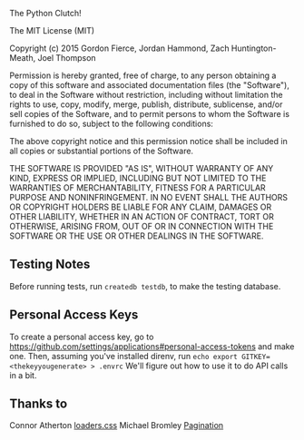 The Python Clutch!

The MIT License (MIT)

Copyright (c) 2015 Gordon Fierce, Jordan Hammond, Zach Huntington-Meath, Joel Thompson

Permission is hereby granted, free of charge, to any person obtaining a copy
of this software and associated documentation files (the "Software"), to deal
in the Software without restriction, including without limitation the rights
to use, copy, modify, merge, publish, distribute, sublicense, and/or sell
copies of the Software, and to permit persons to whom the Software is
furnished to do so, subject to the following conditions:

The above copyright notice and this permission notice shall be included in
all copies or substantial portions of the Software.

THE SOFTWARE IS PROVIDED "AS IS", WITHOUT WARRANTY OF ANY KIND, EXPRESS OR
IMPLIED, INCLUDING BUT NOT LIMITED TO THE WARRANTIES OF MERCHANTABILITY,
FITNESS FOR A PARTICULAR PURPOSE AND NONINFRINGEMENT. IN NO EVENT SHALL THE
AUTHORS OR COPYRIGHT HOLDERS BE LIABLE FOR ANY CLAIM, DAMAGES OR OTHER
LIABILITY, WHETHER IN AN ACTION OF CONTRACT, TORT OR OTHERWISE, ARISING FROM,
OUT OF OR IN CONNECTION WITH THE SOFTWARE OR THE USE OR OTHER DEALINGS IN
THE SOFTWARE.


## Testing Notes
Before running tests, run ```createdb testdb```, to make the testing database.

## Personal Access Keys
To create a personal access key, go to https://github.com/settings/applications#personal-access-tokens and make one. 
Then, assuming you've installed direnv, run ```echo export GITKEY=<thekeyyougenerate> > .envrc```
We'll figure out how to use it to do API calls in a bit.

## Thanks to

Connor Atherton [loaders.css](https://github.com/ConnorAtherton/loaders.css)
Michael Bromley [Pagination](https://github.com/michaelbromley/angularUtils/tree/master/src/directives/pagination)